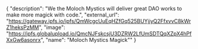 {
  "description": "We the Moloch Mystics will deliver great DAO works to make more magick with code.", 
  "external_url": "https://gateway.ipfs.io/ipfs/QmWcgcUuEqHZfGq525BUYjjyQ2FfxvvC8kWrZ1heksPzMM", 
  "image": "https://ipfs.globalupload.io/QmcNJFskcsjU3DZRW2LfUmSDTQqXZpX4hPfXxGw6asonrx", 
  "name": "Moloch Mystics Magick""
}
